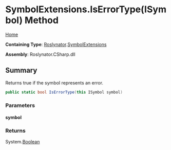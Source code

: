 # SymbolExtensions\.IsErrorType\(ISymbol\) Method

[Home](../../../README.md)

**Containing Type**: [Roslynator](../../README.md)\.[SymbolExtensions](../README.md)

**Assembly**: Roslynator\.CSharp\.dll

## Summary

Returns true if the symbol represents an error\.

```csharp
public static bool IsErrorType(this ISymbol symbol)
```

### Parameters

#### symbol





### Returns

System\.[Boolean](https://docs.microsoft.com/en-us/dotnet/api/system.boolean)

